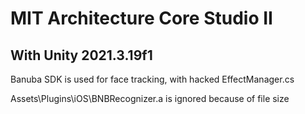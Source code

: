 # MIT Architecture Core Studio II

## With Unity 2021.3.19f1

Banuba SDK is used for face tracking, with hacked EffectManager.cs

Assets\Plugins\iOS\BNBRecognizer.a is ignored because of file size